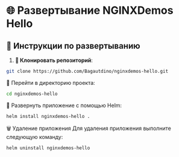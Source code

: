 # 🌐 Развертывание NGINXDemos Hello

## 📝 Инструкции по развертыванию

1. **🔗 Клонировать репозиторий**:

```bash
git clone https://github.com/Bagautdino/nginxdemos-hello.git
```
📂 Перейти в директорию проекта:

```bash
cd nginxdemos-hello
```
🚀 Развернуть приложение с помощью Helm:

```bash
helm install nginxdemos-hello .
```
🗑️ Удаление приложения
Для удаления приложения выполните следующую команду:

```bash
helm uninstall nginxdemos-hello
```
